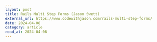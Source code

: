 ```yaml
---
layout: post
title: Rails Multi Step Forms (Jason Swett)
external_url: https://www.codewithjason.com/rails-multi-step-forms/
date: 2024-04-08
category: article
read_at: 2024-04-08
---
```

